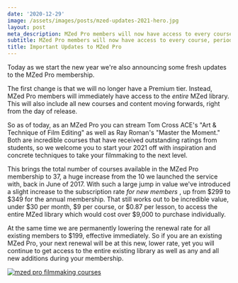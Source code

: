 ```yaml
---
date: '2020-12-29'
image: /assets/images/posts/mzed-updates-2021-hero.jpg
layout: post
meta_description: MZed Pro members will now have access to every course, period.
subtitle: MZed Pro members will now have access to every course, period.
title: Important Updates to MZed Pro
---
```


Today as we start the new year we're also announcing some fresh updates to the MZed Pro membership.

The first change is that we will no longer have a Premium tier. Instead, MZed Pro members will immediately have access to the _entire_ MZed library. This will also include all new courses and content moving forwards, right from the day of release. 

 

 

So as of today, as an MZed Pro you can stream Tom Cross ACE's "Art & Technique of Film Editing" as well as Ray Roman's "Master the Moment." Both are incredible courses that have received outstanding ratings from students, so we welcome you to start your 2021 off with inspiration and concrete techniques to take your filmmaking to the next level.

This brings the total number of courses available in the MZed Pro membership to 37, a huge increase from the 10 we launched the service with, back in June of 2017. With such a large jump in value we've introduced a slight increase to the subscription rate _for new members_ , up from $299 to $349 for the annual membership. That still works out to be incredible value, under $30 per month, $9 per course, or $0.87 per lesson, to access the entire MZed library which would cost over $9,000 to purchase individually.

 

At the same time we are permanently lowering the renewal rate for all existing members to $199, effective immediately. So if you are an existing MZed Pro, your next renewal will be at this new, lower rate, yet you will continue to get access to the entire existing library as well as any and all new additions during your membership.

[![mzed pro filmmaking courses](https://mzed-cdn1.sfo2.cdn.digitaloceanspaces.com/images/news/mzed-pro-courses.jpg)](https://www.mzed.com/mzed-pro)